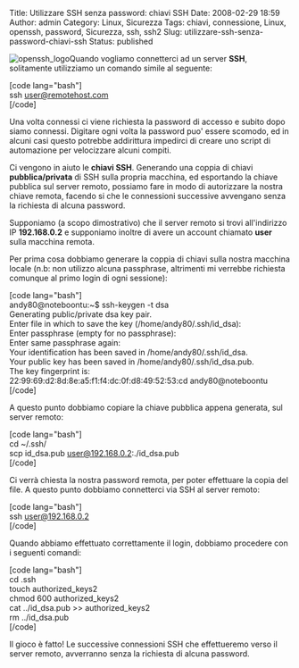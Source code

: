 Title: Utilizzare SSH senza password: chiavi SSH
Date: 2008-02-29 18:59
Author: admin
Category: Linux, Sicurezza
Tags: chiavi, connessione, Linux, openssh, password, Sicurezza, ssh, ssh2
Slug: utilizzare-ssh-senza-password-chiavi-ssh
Status: published

![openssh\_logo](http://www.andreagrandi.it/wp-content/uploads/2008/02/openssh_logo.thumbnail.png)Quando
vogliamo connetterci ad un server **SSH**, solitamente utilizziamo un
comando simile al seguente:

\[code lang="bash"\]  
ssh user@remotehost.com  
\[/code\]

Una volta connessi ci viene richiesta la password di accesso e subito
dopo siamo connessi. Digitare ogni volta la password puo' essere
scomodo, ed in alcuni casi questo potrebbe addirittura impedirci di
creare uno script di automazione per velocizzare alcuni compiti.

Ci vengono in aiuto le **chiavi SSH**. Generando una coppia di chiavi
**pubblica/privata** di SSH sulla propria macchina, ed esportando la
chiave pubblica sul server remoto, possiamo fare in modo di autorizzare
la nostra chiave remota, facendo si che le connessioni successive
avvengano senza la richiesta di alcuna password.

Supponiamo (a scopo dimostrativo) che il server remoto si trovi
all'indirizzo IP **192.168.0.2** e supponiamo inoltre di avere un
account chiamato **user** sulla macchina remota.

Per prima cosa dobbiamo generare la coppia di chiavi sulla nostra
macchina locale (n.b: non utilizzo alcuna passphrase, altrimenti mi
verrebbe richiesta comunque al primo login di ogni sessione):

\[code lang="bash"\]  
andy80@noteboontu:\~\$ ssh-keygen -t dsa  
Generating public/private dsa key pair.  
Enter file in which to save the key (/home/andy80/.ssh/id\_dsa):  
Enter passphrase (empty for no passphrase):  
Enter same passphrase again:  
Your identification has been saved in /home/andy80/.ssh/id\_dsa.  
Your public key has been saved in /home/andy80/.ssh/id\_dsa.pub.  
The key fingerprint is:  
22:99:69:d2:8d:8e:a5:f1:f4:dc:0f:d8:49:52:53:cd andy80@noteboontu  
\[/code\]

A questo punto dobbiamo copiare la chiave pubblica appena generata, sul
server remoto:

\[code lang="bash"\]  
cd \~/.ssh/  
scp id\_dsa.pub user@192.168.0.2:./id\_dsa.pub  
\[/code\]

Ci verrà chiesta la nostra password remota, per poter effettuare la
copia del file. A questo punto dobbiamo connetterci via SSH al server
remoto:

\[code lang="bash"\]  
ssh user@192.168.0.2  
\[/code\]

Quando abbiamo effettuato correttamente il login, dobbiamo procedere con
i seguenti comandi:

\[code lang="bash"\]  
cd .ssh  
touch authorized\_keys2  
chmod 600 authorized\_keys2  
cat ../id\_dsa.pub &gt;&gt; authorized\_keys2  
rm ../id\_dsa.pub  
\[/code\]

Il gioco è fatto! Le successive connessioni SSH che effettueremo verso
il server remoto, avverranno senza la richiesta di alcuna password.
